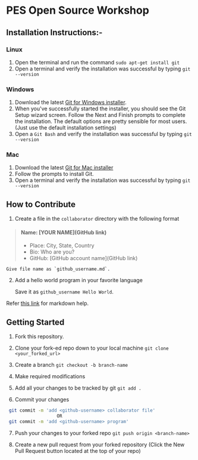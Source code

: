 # PES Open Source Workshop
## Installation Instructions:-

### Linux 
 1. Open the terminal and run the command `sudo apt-get install git`
 2. Open a terminal and verify the installation was successful by typing `git --version`
 
### Windows
  1. Download the latest [Git for Windows installer](https://git-for-windows.github.io/).
  2. When you've successfully started the installer, you should see the Git Setup wizard screen. Follow the Next and Finish prompts   to complete the installation. The default options are pretty sensible for most users.(Just use the default installation settings)
  3. Open a `Git Bash` and verify the installation was successful by typing `git --version`

   
 ### Mac 
 1. Download the latest [Git for Mac installer](https://sourceforge.net/projects/git-osx-installer/files/)
 2. Follow the prompts to install Git.
 3. Open a terminal and verify the installation was successful by typing `git --version`

## How to Contribute
 1. Create a file in the `collaborator` directory with the following format
> #### Name: [YOUR NAME](GitHub link)
> - Place: City, State, Country
> - Bio: Who are you?
> - GitHub: [GitHub account name](GitHub link) 
   
    Give file name as `github_username.md`.
 
 2. Add a hello world program in your favorite language
    
    Save it as `github_username Hello World`.
  
Refer [this link](https://guides.github.com/features/mastering-markdown/) for markdown help.

## Getting Started

1. Fork this repository.

2. Clone your fork-ed repo down to your local machine  `git clone <your_forked_url>`

3. Create a branch `git checkout -b branch-name`

4. Make required modifications

5. Add all your changes to be tracked by git `git add .`

6. Commit your changes

 ```sh
  git commit -m 'add <github-username> collaborator file'
                    OR
  git commit -m 'add <github-username> program'
 ```

7. Push your changes to your forked repo `git push origin <branch-name>`

8. Create a new pull request from your forked repository (Click the New Pull Request button located at the top of your repo)

